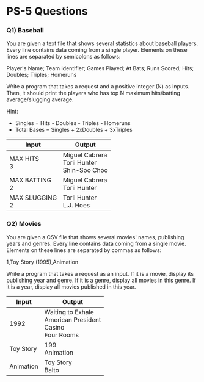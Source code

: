 # PS-5 Questions

### **Q1) Baseball**

You are given a text file that shows several statistics about baseball players. Every line contains data coming from a single player.
Elements on these lines are separated by semicolons as follows:

Player's Name; Team Identifier; Games Played; At Bats; Runs Scored; Hits; Doubles; Triples; Homeruns

Write a program that takes a request and a positive integer (N) as inputs. Then, it should print the players who has top N maximum hits/batting average/slugging average.

Hint: 

* Singles = Hits - Doubles - Triples - Homeruns
* Total Bases = Singles + 2xDoubles + 3xTriples

Input | Output
--- | ---
MAX HITS <br> 3 | Miguel Cabrera <br> Torii Hunter <br> Shin-Soo Choo
MAX BATTING <br> 2 | Miguel Cabrera <br> Torii Hunter
MAX SLUGGING <br> 2 | Torii Hunter <br> L.J. Hoes 

### **Q2) Movies**

You are given a CSV file that shows several movies' names, publishing years and genres. Every line contains data coming from a single movie.
Elements on these lines are separated by commas as follows:

1,Toy Story (1995),Animation

Write a program that takes a request as an input. If it is a movie, display its publishing year and genre. If it is a genre, display all movies in this genre.
If it is a year, display all movies published in this year.

Input | Output
--- | ---
1992 | Waiting to Exhale <br> American President <br> Casino <br> Four Rooms
Toy Story | 199 <br> Animation
Animation | Toy Story <br> Balto